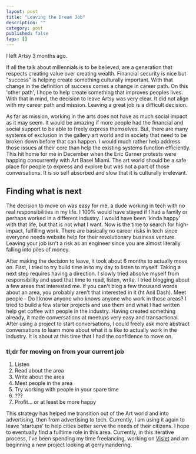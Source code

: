 ```yaml
---
layout: post
title: "Leaving the Dream Job"
description: ""
category: post
published: false
tags: []
---
```


I left Artsy 3 months ago.

If all the talk about millennials is to be believed, are a generation that respects creating value over creating wealth. Financial security is nice but "success" is helping create something culturally important. With that change in the definition of success comes a change in career path. On this 'other path', I hope to help create something that improves peoples lives. With that in mind, the decision to leave Artsy was very clear. It did not align with my career path and mission. Leaving a great job is a difficult decision.

As far as mission, working in the arts does not have as much social impact as it may seem. It would be amazing if more people had the financial and social support to be able to freely express themselves. But, there are many systems of exclusion in the gallery art world and in society that need to be broken down before that can happen. I would much rather help address those issues at their core than help the existing systems function efficiently. This hit home for me in December when the Eric Garner protests were happing concurrently with Art Basel Miami. The art world should be a safe place for people to express and explore but was not a part of those conversations. It is so self absorbed and slow that it is culturally irrelevant.

## Finding what is next

The decision to move on was easy for me, a dude working in tech with no real responsibilities in my life. I 100% would have stayed if I had a family or perhaps worked in a different industry. I would have been 'kinda happy' with that life, but that is not what I want. Now is the time to search for high-impact, fulfilling work. There are basically no career risks in tech since everyone needs website help for their revolutionary business venture. Leaving your job isn't a risk as an engineer since you are almost literally falling into piles of money.

After making the decision to leave, it took about 6 months to actually move on. First, I tried to try build time in to my day to listen to myself. Taking a next step requires having a direction. I slowly tried absolve myself from responsibility and used that time to read, listen, write. I tried blogging about a few areas that interested me. If you can't blog a few thousand words about an area, you probably aren't that interested in it (ht Anil Dash). Meet people - Do I know anyone who knows anyone who work in those areas? I tried to build a few starter projects and use them and what I had written help get coffee with people in the industry. Having created something already, it made conversations at meetups very easy and transactional. After using a project to start conversations, I could freely ask more abstract conversations to learn more about what it is like to actually work in the industry. It is about at this time that I had the confidence to move on.

### tl;dr for moving on from your current job
1. Listen
2. Read about the area
3. Write about the area
4. Meet people in the area
5. Try working with people in your spare time
6. ???
7. Profit… or at least be more happy

This strategy has helped me transition out of the Art world and into advertising, then from advertising to tech. Currently, I am using it again to leave 'startups' to help cities better serve the needs of their citizens. I hope to eventually find a fulltime role in this area. Currently, in this iterative process, I've been spending my time freelancing, working on [Vislet](http://www.vislet.com/) and am beginning a new project looking at gerrymandering.

